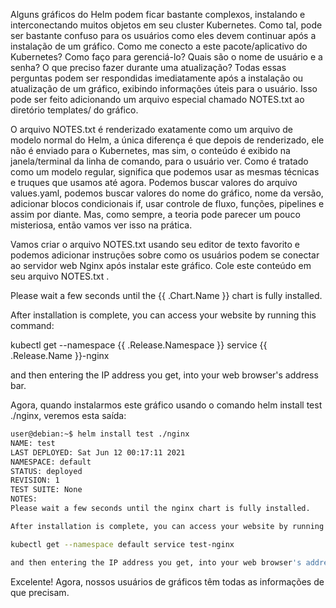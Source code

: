 Alguns gráficos do Helm podem ficar bastante complexos, instalando e interconectando muitos objetos em seu cluster Kubernetes. Como tal, pode ser bastante confuso para os usuários como eles devem continuar após a instalação de um gráfico. Como me conecto a este pacote/aplicativo do Kubernetes? Como faço para gerenciá-lo? Quais são o nome de usuário e a senha? O que preciso fazer durante uma atualização? Todas essas perguntas podem ser respondidas imediatamente após a instalação ou atualização de um gráfico, exibindo informações úteis para o usuário. Isso pode ser feito adicionando um arquivo especial chamado NOTES.txt ao diretório templates/ do gráfico.

O arquivo NOTES.txt é renderizado exatamente como um arquivo de modelo normal do Helm, a única diferença é que depois de renderizado, ele não é enviado para o Kubernetes, mas sim, o conteúdo é exibido na janela/terminal da linha de comando, para o usuário ver. Como é tratado como um modelo regular, significa que podemos usar as mesmas técnicas e truques que usamos até agora. Podemos buscar valores do arquivo values.yaml, podemos buscar valores do nome do gráfico, nome da versão, adicionar blocos condicionais if, usar controle de fluxo, funções, pipelines e assim por diante. Mas, como sempre, a teoria pode parecer um pouco misteriosa, então vamos ver isso na prática.

Vamos criar o arquivo NOTES.txt usando seu editor de texto favorito e podemos adicionar instruções sobre como os usuários podem se conectar ao servidor web Nginx após instalar este gráfico. Cole este conteúdo em seu arquivo NOTES.txt .

Please wait a few seconds until the {{ .Chart.Name }} chart is fully installed.

After installation is complete, you can access your website by running this command:

kubectl get --namespace {{ .Release.Namespace }} service {{ .Release.Name }}-nginx

and then entering the IP address you get, into your web browser's address bar.


Agora, quando instalarmos este gráfico usando o comando helm install test ./nginx, veremos esta saída:


```bash
user@debian:~$ helm install test ./nginx
NAME: test
LAST DEPLOYED: Sat Jun 12 00:17:11 2021
NAMESPACE: default
STATUS: deployed
REVISION: 1
TEST SUITE: None
NOTES:
Please wait a few seconds until the nginx chart is fully installed.

After installation is complete, you can access your website by running this command:

kubectl get --namespace default service test-nginx

and then entering the IP address you get, into your web browser's address bar.
```

Excelente! Agora, nossos usuários de gráficos têm todas as informações de que precisam.